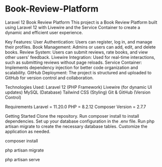 # Book-Review-Platform
Laravel 12 Book Review Platform
This project is a Book Review Platform built using Laravel 12 with Livewire and the Service Container to create a dynamic and efficient user experience.


Key Features:
User Authentication: Users can register, log in, and manage their profiles.
Book Management: Admins or users can add, edit, and delete books.
Review System: Users can submit reviews, rate books, and view other users' feedback.
Livewire Integration: Used for real-time interactions, such as submitting reviews without page reloads.
Service Container: Implements dependency injection for better code organization and scalability.
GitHub Deployment: The project is structured and uploaded to GitHub for version control and collaboration.

Technologies Used:
Laravel 12 (PHP Framework)
Livewire (for dynamic UI updates)
MySQL (Database)
Tailwind CSS (Styling)
Git & GitHub (Version Control)


Requirements
Laravel = 11.20.0
PHP = 8.2.12
Composer Version = 2.7.7


Getting Started
Clone the repository.
Run composer install to install dependencies.
Set up your database configuration in the .env file.
Run php artisan migrate to create the necessary database tables.
Customize the application as needed.

composer install

php artisan migrate

php artisan serve


	
